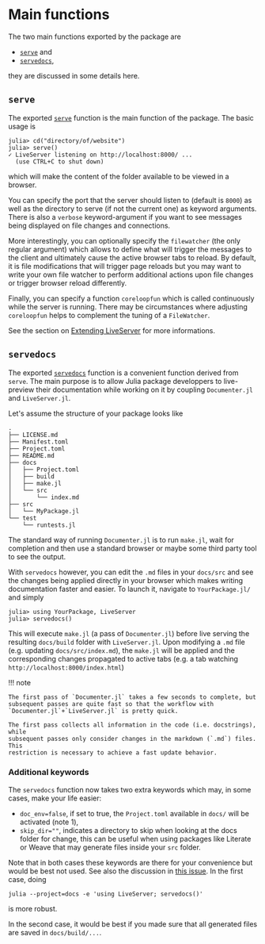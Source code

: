 # Main functions

The two main functions exported by the package are
* [`serve`](@ref) and
* [`servedocs`](@ref),

they are discussed in some details here.

## `serve`

The exported [`serve`](@ref) function is the main function of the package.
The basic usage is

```julia-repl
julia> cd("directory/of/website")
julia> serve()
✓ LiveServer listening on http://localhost:8000/ ...
  (use CTRL+C to shut down)
```

which will make the content of the folder available to be viewed in a browser.

You can specify the port that the server should listen to (default is `8000`) as well as the directory to serve (if not the current one) as keyword arguments.
There is also a `verbose` keyword-argument if you want to see messages being displayed on file changes and
connections.

More interestingly, you can optionally specify the `filewatcher` (the only
regular argument) which allows to define what will trigger the messages to the client and ultimately cause the active browser tabs to reload.
By default, it is file modifications that will trigger page reloads but you may want to write your own file watcher to perform additional actions upon file changes or trigger browser reload differently.

Finally, you can specify a function `coreloopfun` which is called continuously while the server is running.
There may be circumstances where adjusting `coreloopfun` helps to complement the tuning of a `FileWatcher`.

See the section on [Extending LiveServer](@ref) for more informations.

## `servedocs`

The exported [`servedocs`](@ref) function is a convenient function derived from `serve`.
The main purpose is to allow Julia package developpers to live-preview their documentation while working on it by coupling `Documenter.jl` and `LiveServer.jl`.

Let's assume the structure of your package looks like

```
.
├── LICENSE.md
├── Manifest.toml
├── Project.toml
├── README.md
├── docs
│   ├── Project.toml
│   ├── build
│   ├── make.jl
│   └── src
│       └── index.md
├── src
│   └── MyPackage.jl
└── test
    └── runtests.jl

```

The standard way of running `Documenter.jl` is to run `make.jl`, wait for completion and then use a standard browser or maybe some third party tool to see the output.

With `servedocs` however, you can edit the `.md` files in your `docs/src` and see the changes being applied directly in your browser which makes writing documentation faster and easier.
To launch it, navigate to `YourPackage.jl/` and simply

```julia-repl
julia> using YourPackage, LiveServer
julia> servedocs()
```

This will execute `make.jl` (a pass of `Documenter.jl`) before live serving the resulting `docs/build` folder with `LiveServer.jl`.
Upon modifying a `.md` file (e.g. updating `docs/src/index.md`), the `make.jl` will be applied and the corresponding changes propagated to active tabs (e.g. a tab watching `http://localhost:8000/index.html`)

!!! note

    The first pass of `Documenter.jl` takes a few seconds to complete, but subsequent passes are quite fast so that the workflow with `Documenter.jl`+`LiveServer.jl` is pretty quick.

    The first pass collects all information in the code (i.e. docstrings), while
    subsequent passes only consider changes in the markdown (`.md`) files. This
    restriction is necessary to achieve a fast update behavior.

### Additional keywords

The `servedocs` function now takes two extra keywords which may, in some cases, make your life easier:

* `doc_env=false`, if set to true, the `Project.toml` available in `docs/` will be activated (note 1),
* `skip_dir=""`, indicates a directory to skip when looking at the docs folder for change, this can be useful when using packages like Literate or Weave that may generate files inside your `src` folder.

Note that in  both cases these keywords  are there for your convenience but would be best not used. See also the discussion in [this issue](https://github.com/asprionj/LiveServer.jl/issues/85).
In the first case, doing

```
julia --project=docs -e 'using LiveServer; servedocs()'
```

is more robust.

In the second case, it would be best if you made sure  that  all generated files are saved in `docs/build/...`.
